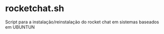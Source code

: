 # rocketchat.sh
Script para a instalação/reinstalação do rocket chat em sistemas baseados em UBUNTUN

